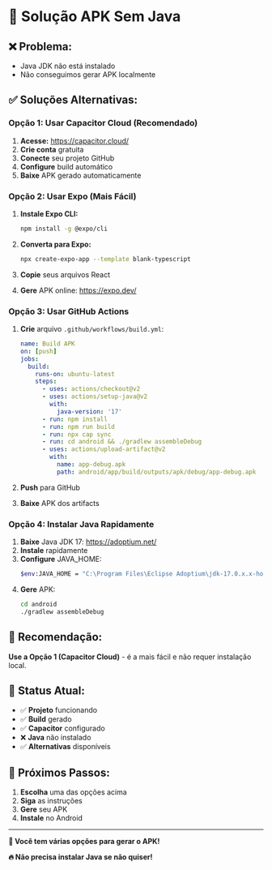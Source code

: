 # 📱 Solução APK Sem Java

## ❌ **Problema:**
- Java JDK não está instalado
- Não conseguimos gerar APK localmente

## ✅ **Soluções Alternativas:**

### **Opção 1: Usar Capacitor Cloud (Recomendado)**

1. **Acesse:** https://capacitor.cloud/
2. **Crie conta** gratuita
3. **Conecte** seu projeto GitHub
4. **Configure** build automático
5. **Baixe** APK gerado automaticamente

### **Opção 2: Usar Expo (Mais Fácil)**

1. **Instale Expo CLI:**
   ```bash
   npm install -g @expo/cli
   ```

2. **Converta para Expo:**
   ```bash
   npx create-expo-app --template blank-typescript
   ```

3. **Copie** seus arquivos React
4. **Gere** APK online: https://expo.dev/

### **Opção 3: Usar GitHub Actions**

1. **Crie** arquivo `.github/workflows/build.yml`:
   ```yaml
   name: Build APK
   on: [push]
   jobs:
     build:
       runs-on: ubuntu-latest
       steps:
         - uses: actions/checkout@v2
         - uses: actions/setup-java@v2
           with:
             java-version: '17'
         - run: npm install
         - run: npm run build
         - run: npx cap sync
         - run: cd android && ./gradlew assembleDebug
         - uses: actions/upload-artifact@v2
           with:
             name: app-debug.apk
             path: android/app/build/outputs/apk/debug/app-debug.apk
   ```

2. **Push** para GitHub
3. **Baixe** APK dos artifacts

### **Opção 4: Instalar Java Rapidamente**

1. **Baixe** Java JDK 17: https://adoptium.net/
2. **Instale** rapidamente
3. **Configure** JAVA_HOME:
   ```bash
   $env:JAVA_HOME = "C:\Program Files\Eclipse Adoptium\jdk-17.0.x.x-hotspot"
   ```
4. **Gere** APK:
   ```bash
   cd android
   ./gradlew assembleDebug
   ```

## 🚀 **Recomendação:**

**Use a Opção 1 (Capacitor Cloud)** - é a mais fácil e não requer instalação local.

## 📱 **Status Atual:**

- ✅ **Projeto** funcionando
- ✅ **Build** gerado
- ✅ **Capacitor** configurado
- ❌ **Java** não instalado
- ✅ **Alternativas** disponíveis

## 🎯 **Próximos Passos:**

1. **Escolha** uma das opções acima
2. **Siga** as instruções
3. **Gere** seu APK
4. **Instale** no Android

---

**📱 Você tem várias opções para gerar o APK!**

**🔥 Não precisa instalar Java se não quiser!**
